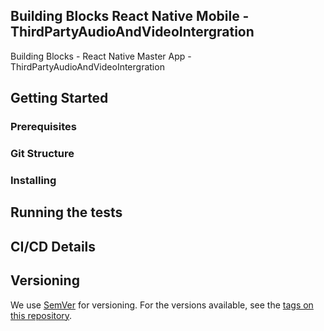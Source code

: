 ## Building Blocks React Native Mobile -  ThirdPartyAudioAndVideoIntergration

Building Blocks - React Native Master App - ThirdPartyAudioAndVideoIntergration

## Getting Started

### Prerequisites

### Git Structure

### Installing

## Running the tests

## CI/CD Details

## Versioning

We use [SemVer](http://semver.org/) for versioning. For the versions available, see the [tags on this repository](https://github.com/your/project/tags).